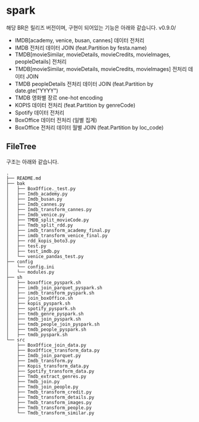 # spark

해당 BR은 릴리즈 버전이며, 
구현이 되어있는 기능은 아래와 같습니다.
v0.9.0/
- IMDB[academy, venice, busan, cannes] 데이터 전처리
- IMDB 전처리 데이터 JOIN (feat.Partition by festa.name)
- TMDB[movieSimilar, movieDetails, movieCredits, movieImages, peopleDetails] 전처리
- TMDB[movieSimilar, movieDetails, movieCredits, movieImages] 전처리 데이터 JOIN
- TMDB peopleDetails 전처리 데이터 JOIN (feat.Partition by date.gte("YYYY")
- TMDB 영화별 장르 one-hot encoding
- KOPIS 데이터 전처리 (feat.Partition by genreCode)
- Spotify 데이터 전처리
- BoxOffice 데이터 전처리 (일별 집계)
- BoxOffice 전처리 데이터 월별 JOIN (feat.Partition by loc_code)


## FileTree
구조는 아래와 같습니다.
```
.
├── README.md
├── bak
│   ├── BoxOffice._test.py
│   ├── Imdb_academy.py
│   ├── Imdb_busan.py
│   ├── Imdb_cannes.py
│   ├── Imdb_transform_cannes.py
│   ├── Imdb_venice.py
│   ├── TMDB_split_movieCode.py
│   ├── Tmdb_split_rdd.py
│   ├── imdb_transform_academy_final.py
│   ├── imdb_transform_venice_final.py
│   ├── rdd_kopis_boto3.py
│   ├── test.py
│   ├── test_imdb.py
│   └── venice_pandas_test.py
├── config
│   └── config.ini
│   └── modules.py
├── sh
│   ├── boxoffice_pyspark.sh
│   ├── imdb_join_parquet_pyspark.sh
│   ├── imdb_transform_pyspark.sh
│   ├── join_boxOffice.sh
│   ├── kopis_pyspark.sh
│   ├── spotify_pyspark.sh
│   ├── tmdb_genre_pyspark.sh
│   ├── tmdb_join_pyspark.sh
│   ├── tmdb_people_join_pyspark.sh
│   ├── tmdb_people_pyspark.sh
│   ├── tmdb_pyspark.sh
└── src
    ├── BoxOffice_join_data.py
    ├── BoxOffice_transform_data.py
    ├── Imdb_join_parquet.py
    ├── Imdb_transform.py
    ├── Kopis_transform_data.py
    ├── Spotify_transform_data.py
    ├── Tmdb_extract_genres.py
    ├── Tmdb_join.py
    ├── Tmdb_join_people.py
    ├── Tmdb_transform_credit.py
    ├── Tmdb_transform_details.py
    ├── Tmdb_transform_images.py
    ├── Tmdb_transform_people.py
    └── Tmdb_transform_similar.py
```

